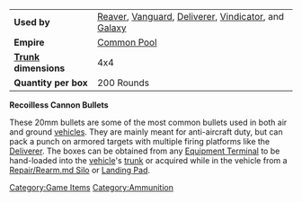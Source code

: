 |                                             |                                                                                                                                                                                      |
| ------------------------------------------- | ------------------------------------------------------------------------------------------------------------------------------------------------------------------------------------ |
| **Used by**                                 | [Reaver](Reaver.md), [Vanguard](Vanguard.md), [Deliverer](Deliverer.md), [Vindicator](Vindicator.md), and [Galaxy](Galaxy.md) |
| **Empire**                                  | [Common Pool](Common_Pool.md)                                                                                                                                             |
| **[Trunk](Trunk.md) dimensions** | 4x4                                                                                                                                                                                  |
| **Quantity per box**                        | 200 Rounds                                                                                                                                                                           |

**Recoilless Cannon Bullets**

These 20mm bullets are some of the most common bullets used in both air
and ground [vehicles](vehicle.md). They are mainly meant for
anti-aircraft duty, but can pack a punch on armored targets with
multiple firing platforms like the [Deliverer](Deliverer.md).
The boxes can be obtained from any [Equipment
Terminal](Equipment_Terminal.md) to be hand-loaded into the
[vehicle](vehicle.md)'s [trunk](trunk.md) or acquired
while in the vehicle from a [Repair/Rearm.md
Silo](Repair/Rearm_Silo.md) or [Landing
Pad](Landing_Pad.md).

[Category:Game Items](Category:Game_Items.md)
[Category:Ammunition](Category:Ammunition.md)

